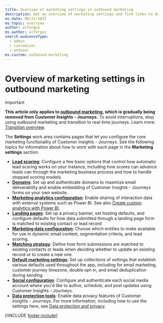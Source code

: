 ```yaml
---
title: Overview of marketing settings in outbound marketing
description: Get an overview of marketing settings and find links to details about each page in the outbound marketing administration settings.
ms.date: 08/21/2023
ms.topic: overview
author: alfergus
ms.author: alfergus
search.audienceType: 
  - admin
  - customizer
  - enduser
ms.custom: outbound-marketing
---
```


# Overview of marketing settings in outbound marketing

> [!IMPORTANT]
> **This article only applies to [outbound marketing](user-guide.md), which is gradually being removed from Customer Insights - Journeys.** To avoid interruptions, stop using outbound marketing and transition to real-time journeys. Learn more: [Transition overview](transition-overview.md).

The **Settings** work area contains pages that let you configure the core marketing functionality of Customer Insights - Journeys. See the following topics for information about how to work with each page in the **Marketing settings** section:

- **[Lead scoring](mkt-settings-lead-score-options.md)**: Configure a few basic options that control how automatic lead scoring works on your instance, including how scores can advance leads can through the marketing business process and how to handle stopped scoring models.
- **[Domains](mkt-settings-authenticate-domains.md)**: Set up and authenticate domains to maximize email deliverability and enable embedding of Customer Insights - Journeys forms on your own website.
- **[Marketing analytics configuration](mkt-settings-analytics.md)**: Enable sharing of interaction data with external systems such as Power BI. See also [Create custom analytics with Power BI](custom-analytics.md).
- **[Landing pages](mkt-settings-landing-pages.md)**: Set up a privacy banner, set hosting defaults, and configure defaults for how data submitted through a landing page form is matched to existing contact or lead record
- **[Marketing data configuration](mkt-settings-sync.md)**: Choose which entities to make available for use in dynamic email content, segmentation criteria, and lead scoring.
- **[Matching strategy](mkt-settings-matching.md)**: Define how form submissions are matched to existing contacts or leads when deciding whether to update an existing record or to create a new one.
- **[Default marketing settings](mkt-settings-default-marketing.md)**: Set up collections of settings that establish various defaults used throughout the app, including for email marketing, customer journey timezone, double opt-in, and email deduplication during sending.
- **[Social configuration](mkt-settings-social-media.md)**: Configure and authenticate each social media account where you'd like to author, schedule, and post updates using Customer Insights - Journeys.
- **[Data protection tools](mkt-settings-data-protection.md)**: Enable data privacy features of Customer Insights - Journeys. For more information, including how to use the settings here, see [Data protection and privacy](privacy.md).

[!INCLUDE [footer-include](./includes/footer-banner.md)]
